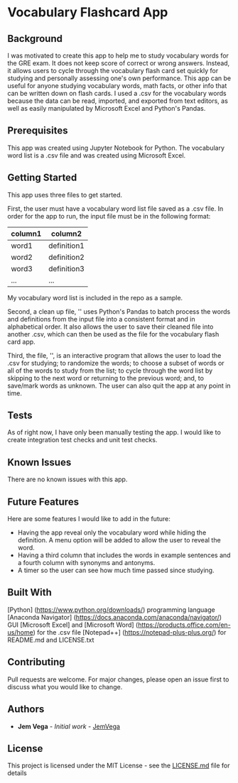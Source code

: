 # Vocabulary Flashcard App

## Background
I was motivated to create this app to help me to study vocabulary words for the GRE exam. It does not keep score of correct or wrong answers. Instead, it allows users to cycle through the vocabulary flash card set quickly for studying and personally assessing one's own performance. This app can be useful for anyone studying vocabulary words, math facts, or other info that can be written down on flash cards. I used a .csv for the vocabulary words because the data can be read, imported, and exported from text editors, as well as easily manipulated by Microsoft Excel and Python's Pandas.

## Prerequisites
This app was created using Jupyter Notebook for Python. The vocabulary word list is a .csv file and was created using Microsoft Excel. 

## Getting Started
This app uses three files to get started. 

First, the user must have a vocabulary word list file saved as a .csv file. In order for the app to run, the input file must be in the following format:

column1 | column2
--- | ---
word1 | definition1
word2 | definition2
word3 | definition3
... | ...

My vocabulary word list is included in the repo as a sample. 

Second, a clean up file, '<vocabulary-list-file-clean-up>' uses Python's Pandas to batch process the words and definitions from the input file into a consistent format and in alphabetical order. It also allows the user to save their cleaned file into another .csv, which can then be used as the file for the vocabulary flash card app. 

Third, the file, '<vocabulary-flash-card-app>', is an interactive program that allows the user to load the .csv for studying; to randomize the words; to choose a subset of words or all of the words to study from the list; to cycle through the word list by skipping to the next word or returning to the previous word; and, to save/mark words as unknown. The user can also quit the app at any point in time. 

## Tests
As of right now, I have only been manually testing the app. I would like to create integration test checks and unit test checks. 

## Known Issues
There are no known issues with this app. 

## Future Features
Here are some features I would like to add in the future:
* Having the app reveal only the vocabulary word while hiding the definition. A menu option will be added to allow the user to reveal the word. 
* Having a third column that includes the words in example sentences and a fourth column with synonyms and antonyms. 
* A timer so the user can see how much time passed since studying. 

## Built With

[Python] (https://www.python.org/downloads/) programming language
[Anaconda Navigator] (https://docs.anaconda.com/anaconda/navigator/) GUI
[Microsoft Excel] and [Microsoft Word] (https://products.office.com/en-us/home) for the .csv file
[Notepad++] (https://notepad-plus-plus.org/) for README.md and LICENSE.txt

## Contributing

Pull requests are welcome. For major changes, please open an issue first to discuss what you would like to change.

## Authors

* **Jem Vega** - *Initial work* - [JemVega](https://github.com/JemVega)

## License

This project is licensed under the MIT License - see the [LICENSE.md](LICENSE.md) file for details

